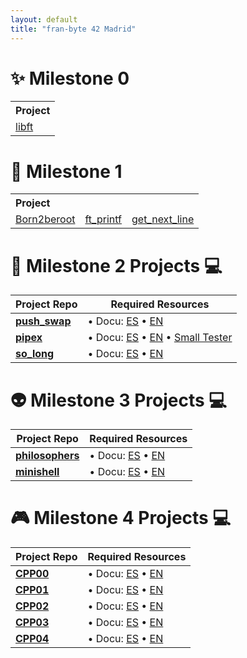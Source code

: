```yaml
---
layout: default
title: "fran-byte 42 Madrid"
---
```


# ✨ Milestone 0

<table>
  <tr>
    <th colspan="1" style="text-align: left;">Project</th>
  </tr>
  <tr>
    <td><a href="https://fran-byte.github.io/42-libft/">libft</a></td>   
  </tr>
</table>

# 🚀 Milestone 1

<table>
  <tr>
    <th colspan="3" style="text-align: left;">Project</th>
  </tr>
  <tr>
    <td><a href="https://fran-byte.github.io/42-born2beroot/index">Born2beroot</a></td>
    <td><a href="https://fran-byte.github.io/42-ft_printf/index">ft_printf</a></td>
    <td><a href="https://fran-byte.github.io/42-get-next-line/index">get_next_line</a></td>
  </tr>
</table>



# 🎯 Milestone 2 Projects 💻

| Project Repo         | Required Resources                          |
|------------------|---------------------------------------------|
| **[push_swap](https://github.com/fran-byte/42-push-swap/index.md)** | • Docu: [ES](projects/push_swap_es.md) • [EN](projects/push_swap_en.md) |
| **[pipex](https://github.com/fran-byte/42-pipex/index.md)** | • Docu: [ES](projects/pipex_es.md) • [EN](projects/pipex_en.md) • [Small Tester](https://github.com/fran-byte/42-pipex-tester)|
| **[so_long](https://github.com/fran-byte/42-so-long/index.md)** | • Docu: [ES](projects/so_long_es.md) • [EN](projects/so_long_en.md) |

# 👽 Milestone 3 Projects 💻

| Project Repo         | Required Resources                          |
|------------------|---------------------------------------------|
| **[philosophers](https://github.com/fran-byte/42-philosophers/index.md)** | • Docu: [ES](projects/philosophers_es.md) • [EN](projects/philosophers_en.md) |
| **[minishell](https://github.com/fran-byte/42-minishell/index.md)** | • Docu: [ES](projects/minishell_es.md) • [EN](projects/minishell_en.md) |

# 🎮 Milestone 4 Projects 💻

| Project Repo         | Required Resources                          |
|------------------|---------------------------------------------|
| **[CPP00](https://github.com/fran-byte/42-cpp-00/index.md)** | • Docu: [ES](projects/cpp00_es.md) • [EN](projects/cpp00_en.md) |
| **[CPP01](https://github.com/fran-byte/42-cpp-01/index.md)** | • Docu: [ES](projects/cpp01_es.md) • [EN](projects/cpp01_en.md) |
| **[CPP02](https://github.com/fran-byte/born2beroot/index.md)** | • Docu: [ES](projects/cpp02_es.md) • [EN](projects/cpp02_en.md) |
| **[CPP03](https://github.com/fran-byte/born2beroot/index.md)** | • Docu: [ES](projects/cpp03_es.md) • [EN](projects/cpp03_en.md) |
| **[CPP04](https://github.com/fran-byte/born2beroot/index.md)** | • Docu: [ES](projects/cpp04_es.md) • [EN](projects/cpp04_en.md) |

